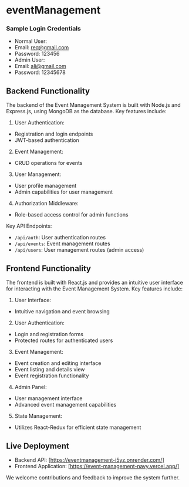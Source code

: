# eventManagement


### Sample Login Credentials
- Normal User:
- Email: req@gmail.com
- Password: 123456
- Admin User:
- Email: ali@gmail.com
- Password: 12345678

## Backend Functionality

The backend of the Event Management System is built with Node.js and Express.js, using MongoDB as the database. Key features include:

1. User Authentication:
- Registration and login endpoints
- JWT-based authentication

2. Event Management:
- CRUD operations for events


3. User Management:
- User profile management
- Admin capabilities for user management

4. Authorization Middleware:
- Role-based access control for admin functions

Key API Endpoints:
- `/api/auth`: User authentication routes
- `/api/events`: Event management routes
- `/api/users`: User management routes (admin access)

## Frontend Functionality

The frontend is built with React.js and provides an intuitive user interface for interacting with the Event Management System. Key features include:

1. User Interface:
- Intuitive navigation and event browsing

2. User Authentication:
- Login and registration forms
- Protected routes for authenticated users

3. Event Management:
- Event creation and editing interface
- Event listing and details view
- Event registration functionality

4. Admin Panel:
- User management interface
- Advanced event management capabilities

5. State Management:
- Utilizes React-Redux for efficient state management

## Live Deployment

- Backend API: [https://eventmanagement-i5yz.onrender.com/]
- Frontend Application: [https://event-management-navy.vercel.app/]



We welcome contributions and feedback to improve the system further.
